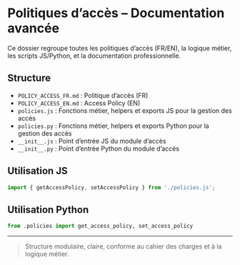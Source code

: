 # Politiques d’accès – Documentation avancée

Ce dossier regroupe toutes les politiques d’accès (FR/EN), la logique métier, les scripts JS/Python, et la documentation professionnelle.

## Structure
- `POLICY_ACCESS_FR.md` : Politique d’accès (FR)
- `POLICY_ACCESS_EN.md` : Access Policy (EN)
- `policies.js` : Fonctions métier, helpers et exports JS pour la gestion des accès
- `policies.py` : Fonctions métier, helpers et exports Python pour la gestion des accès
- `__init__.js` : Point d’entrée JS du module d’accès
- `__init__.py` : Point d’entrée Python du module d’accès

## Utilisation JS
```js
import { getAccessPolicy, setAccessPolicy } from './policies.js';
```

## Utilisation Python
```python
from .policies import get_access_policy, set_access_policy
```

---

> Structure modulaire, claire, conforme au cahier des charges et à la logique métier.
